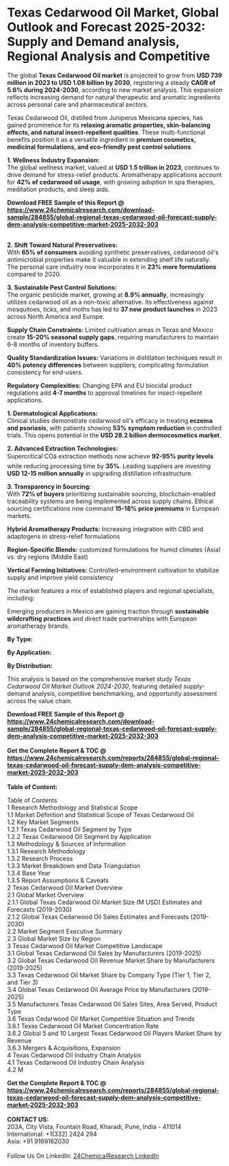 <h1>Texas Cedarwood Oil Market, Global Outlook and Forecast 2025-2032: Supply and Demand analysis, Regional Analysis and Competitive</h1><p>The global <strong>Texas Cedarwood Oil market</strong> is projected to grow from <strong>USD 739 million in 2023 to USD 1.08 billion by 2030</strong>, registering a steady <strong>CAGR of 5.6% during 2024-2030</strong>, according to new market analysis. This expansion reflects increasing demand for natural therapeutic and aromatic ingredients across personal care and pharmaceutical sectors.</p><p>Texas Cedarwood Oil, distilled from Juniperus Mexicana species, has gained prominence for its <strong>relaxing aromatic properties, skin-balancing effects, and natural insect-repellent qualities</strong>. These multi-functional benefits position it as a versatile ingredient in <strong>premium cosmetics, medicinal formulations, and eco-friendly pest control solutions</strong>.</p><p><strong>1. Wellness Industry Expansion:</strong><br>
The global wellness market, valued at <strong>USD 1.5 trillion in 2023</strong>, continues to drive demand for stress-relief products. Aromatherapy applications account for <strong>42% of cedarwood oil usage</strong>, with growing adoption in spa therapies, meditation products, and sleep aids.</p><div><b>Download FREE Sample of this Report @ 
            <a href="https://www.24chemicalresearch.com/download-sample/284855/global-regional-texas-cedarwood-oil-forecast-supply-dem-analysis-competitive-market-2025-2032-303">
            https://www.24chemicalresearch.com/download-sample/284855/global-regional-texas-cedarwood-oil-forecast-supply-dem-analysis-competitive-market-2025-2032-303</a></b></div><br><p><strong>2. Shift Toward Natural Preservatives:</strong><br>
With <strong>65% of consumers</strong> avoiding synthetic preservatives, cedarwood oil's antimicrobial properties make it valuable in extending shelf life naturally. The personal care industry now incorporates it in <strong>23% more formulations</strong> compared to 2020.</p><p><strong>3. Sustainable Pest Control Solutions:</strong><br>
The organic pesticide market, growing at <strong>8.9% annually</strong>, increasingly utilizes cedarwood oil as a non-toxic alternative. Its effectiveness against mosquitoes, ticks, and moths has led to <strong>37 new product launches</strong> in 2023 across North America and Europe.</p><p><strong>Supply Chain Constraints:</strong> Limited cultivation areas in Texas and Mexico create <strong>15-20% seasonal supply gaps</strong>, requiring manufacturers to maintain 6-8 months of inventory buffers.</p><p><strong>Quality Standardization Issues:</strong> Variations in distillation techniques result in <strong>40% potency differences</strong> between suppliers, complicating formulation consistency for end-users.</p><p><strong>Regulatory Complexities:</strong> Changing EPA and EU biocidal product regulations add <strong>4-7 months</strong> to approval timelines for insect-repellent applications.</p><p><strong>1. Dermatological Applications:</strong><br>
Clinical studies demonstrate cedarwood oil's efficacy in treating <strong>eczema and psoriasis</strong>, with patients showing <strong>53% symptom reduction</strong> in controlled trials. This opens potential in the <strong>USD 28.2 billion dermocosmetics market</strong>.</p><p><strong>2. Advanced Extraction Technologies:</strong><br>
Supercritical COâ extraction methods now achieve <strong>92-95% purity levels</strong> while reducing processing time by <strong>35%</strong>. Leading suppliers are investing <strong>USD 12-15 million annually</strong> in upgrading distillation infrastructure.</p><p><strong>3. Transparency in Sourcing:</strong><br>
With <strong>72% of buyers</strong> prioritizing sustainable sourcing, blockchain-enabled traceability systems are being implemented across supply chains. Ethical sourcing certifications now command <strong>15-18% price premiums</strong> in European markets.</p><p><strong>Hybrid Aromatherapy Products:</strong> Increasing integration with CBD and adaptogens in stress-relief formulations</p><p><strong>Region-Specific Blends:</strong> customized formulations for humid climates (Asia) vs. dry regions (Middle East)</p><p><strong>Vertical Farming Initiatives:</strong> Controlled-environment cultivation to stabilize supply and improve yield consistency</p><p>The market features a mix of established players and regional specialists, including:</p><p>Emerging producers in Mexico are gaining traction through <strong>sustainable wildcrafting practices</strong> and direct trade partnerships with European aromatherapy brands.</p><p><strong>By Type:</strong></p><p><strong>By Application:</strong></p><p><strong>By Distribution:</strong></p><p>This analysis is based on the comprehensive market study <em>Texas Cedarwood Oil Market Outlook 2024-2030</em>, featuring detailed supply-demand analysis, competitive benchmarking, and opportunity assessment across the value chain.</p><div><b>Download FREE Sample of this Report @ 
            <a href="https://www.24chemicalresearch.com/download-sample/284855/global-regional-texas-cedarwood-oil-forecast-supply-dem-analysis-competitive-market-2025-2032-303">
            https://www.24chemicalresearch.com/download-sample/284855/global-regional-texas-cedarwood-oil-forecast-supply-dem-analysis-competitive-market-2025-2032-303</a></b></div><br><div><b>Get the Complete Report & TOC @ 
            <a href="https://www.24chemicalresearch.com/reports/284855/global-regional-texas-cedarwood-oil-forecast-supply-dem-analysis-competitive-market-2025-2032-303">
            https://www.24chemicalresearch.com/reports/284855/global-regional-texas-cedarwood-oil-forecast-supply-dem-analysis-competitive-market-2025-2032-303</a></b></div><br>
            <b>Table of Content:</b><p>Table of Contents<br />
1 Research Methodology and Statistical Scope<br />
1.1 Market Definition and Statistical Scope of Texas Cedarwood Oil<br />
1.2 Key Market Segments<br />
1.2.1 Texas Cedarwood Oil Segment by Type<br />
1.2.2 Texas Cedarwood Oil Segment by Application<br />
1.3 Methodology & Sources of Information<br />
1.3.1 Research Methodology<br />
1.3.2 Research Process<br />
1.3.3 Market Breakdown and Data Triangulation<br />
1.3.4 Base Year<br />
1.3.5 Report Assumptions & Caveats<br />
2 Texas Cedarwood Oil Market Overview<br />
2.1 Global Market Overview<br />
2.1.1 Global Texas Cedarwood Oil Market Size (M USD) Estimates and Forecasts (2019-2030)<br />
2.1.2 Global Texas Cedarwood Oil Sales Estimates and Forecasts (2019-2030)<br />
2.2 Market Segment Executive Summary<br />
2.3 Global Market Size by Region<br />
3 Texas Cedarwood Oil Market Competitive Landscape<br />
3.1 Global Texas Cedarwood Oil Sales by Manufacturers (2019-2025)<br />
3.2 Global Texas Cedarwood Oil Revenue Market Share by Manufacturers (2019-2025)<br />
3.3 Texas Cedarwood Oil Market Share by Company Type (Tier 1, Tier 2, and Tier 3)<br />
3.4 Global Texas Cedarwood Oil Average Price by Manufacturers (2019-2025)<br />
3.5 Manufacturers Texas Cedarwood Oil Sales Sites, Area Served, Product Type<br />
3.6 Texas Cedarwood Oil Market Competitive Situation and Trends<br />
3.6.1 Texas Cedarwood Oil Market Concentration Rate<br />
3.6.2 Global 5 and 10 Largest Texas Cedarwood Oil Players Market Share by Revenue<br />
3.6.3 Mergers & Acquisitions, Expansion<br />
4 Texas Cedarwood Oil Industry Chain Analysis<br />
4.1 Texas Cedarwood Oil Industry Chain Analysis<br />
4.2 M</p><div><b>Get the Complete Report & TOC @ 
            <a href="https://www.24chemicalresearch.com/reports/284855/global-regional-texas-cedarwood-oil-forecast-supply-dem-analysis-competitive-market-2025-2032-303">
            https://www.24chemicalresearch.com/reports/284855/global-regional-texas-cedarwood-oil-forecast-supply-dem-analysis-competitive-market-2025-2032-303</a></b></div><br><b>CONTACT US:</b><br>
            203A, City Vista, Fountain Road, Kharadi, Pune, India - 411014<br>
            International: +1(332) 2424 294<br>
            Asia: +91 9169162030 <br><br>
            Follow Us On LinkedIn: <a href="https://www.linkedin.com/company/24chemicalresearch/">24ChemicalResearch LinkedIn</a>